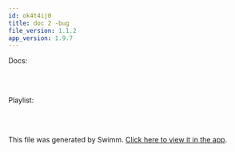 ```yaml
---
id: ok4t4ij0
title: doc 2 -bug
file_version: 1.1.2
app_version: 1.9.7
---
```


Docs:

<br/>

<br/>

Playlist:

<br/>

<br/>

This file was generated by Swimm. [Click here to view it in the app](http://localhost:5000/repos/Z2l0aHViJTNBJTNBTm9hUmVwbyUzQSUzQU5vYW96ZXI=/docs/ok4t4ij0).
